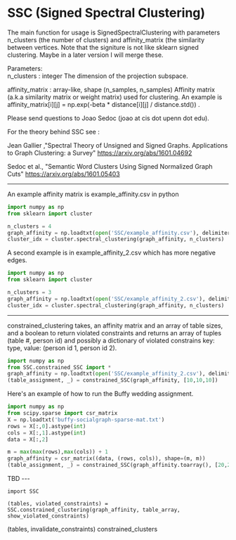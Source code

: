 # SSC (Signed Spectral Clustering)

The main function for usage is SignedSpectralClustering with parameters n_clusters (the number of clusters) and affinity_matrix (the similarity between vertices. Note that the signiture is not like sklearn signed clustering.
Maybe in a later version I will merge these.

Parameters:      
n_clusters : integer
           The dimension of the projection subspace.

affinity_matrix : array-like, shape (n_samples, n_samples)
                Affinity matrix (a.k.a similarity matrix or weight matrix) used for clustering.
                An example is affinity_matrix[i][j] = np.exp(-beta * distance[i][j] / distance.std()) .

Please send questions to Joao Sedoc (joao at cis dot upenn dot edu).
 

For the theory behind SSC see :

Jean Gallier ,"Spectral Theory of Unsigned and Signed Graphs. Applications to Graph Clustering: a Survey" https://arxiv.org/abs/1601.04692

Sedoc et al., "Semantic Word Clusters Using Signed Normalized Graph Cuts" https://arxiv.org/abs/1601.05403
    
________________________________

An example affinity matrix is example_affinity.csv
in python

```python
import numpy as np
from sklearn import cluster

n_clusters = 4
graph_affinity = np.loadtxt(open('SSC/example_affinity.csv'), delimiter=',')
cluster_idx = cluster.spectral_clustering(graph_affinity, n_clusters)
```
A second example is in example_affinity_2.csv which has more negative edges.
```python
import numpy as np
from sklearn import cluster

n_clusters = 3
graph_affinity = np.loadtxt(open('SSC/example_affinity_2.csv'), delimiter=',')
cluster_idx = cluster.spectral_clustering(graph_affinity, n_clusters)
```

________________________________

constrained_clustering takes, an affinity matrix and an array of table sizes, and a boolean to return violated constraints and returns an array of tuples (table #, person id) and possibly a dictionary of violated constrains key: type, value: (person id 1, person id 2).

```python
import numpy as np
from SSC.constrained_SSC import *
graph_affinity = np.loadtxt(open('SSC/example_affinity_2.csv'), delimiter=',')
(table_assignment, _) = constrained_SSC(graph_affinity, [10,10,10])
```

Here's an example of how to run the Buffy wedding assignment.

```python
import numpy as np
from scipy.sparse import csr_matrix
X = np.loadtxt('buffy-socialgraph-sparse-mat.txt')
rows = X[:,0].astype(int)
cols = X[:,1].astype(int)
data = X[:,2]

m = max(max(rows),max(cols)) + 1
graph_affinity = csr_matrix((data, (rows, cols)), shape=(m, m))
(table_assignment, _) = constrained_SSC(graph_affinity.toarray(), [20,20,20])
```


TBD ---

```
import SSC

(tables, violated_constraints) = SSC.constrained_clustering(graph_affinity, table_array, show_violated_constraints)
```


(tables, invalidate_constraints) constrained_clusters
